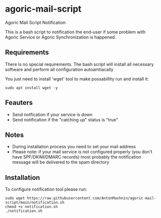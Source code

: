 # agoric-mail-script
Agoric Mail Script Notification

This is a bash script to notification the end-user if some problem with Agoric Service or Agoric Synchronization is happened.

## Requirements
There is no special requirements. The bash script will install all necessary software and perform all configuration autoamtiacally

You just need to install 'wget' tool to make possabillity run and install it:
```
sudo apt install wget -y
```

## Feauters
- Send notfication if your service is down
- Send notification if the "catching up" status is "true"

## Notes
- During installation process you need to set your mail address
- Please note: if your mail service is not configured properly (you don't have SPF/DKIM/DMARC records) most probably the notification message will be delivered to the spam directory
 
## Installation
To configure notification tool please run:
```
sudo wget https://raw.githubusercontent.com/AntonMashnin/agoric-mail-script/main/notification.sh
chmod +x notification.sh
./notification.sh
```
